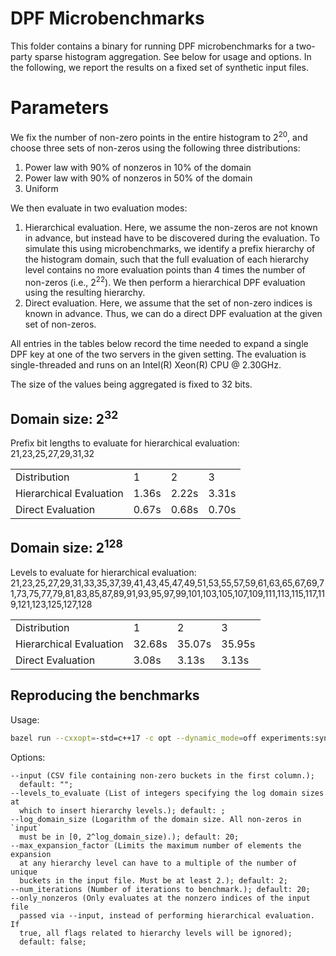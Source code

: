 # DPF Microbenchmarks

This folder contains a binary for running DPF microbenchmarks for a two-party
sparse histogram aggregation. See below for usage and options. In the following,
we report the results on a fixed set of synthetic input files.

# Parameters

We fix the number of non-zero points in the entire histogram to 2<sup>20</sup>,
and choose three sets of non-zeros using the following three distributions:

1.  Power law with 90% of nonzeros in 10% of the domain
2.  Power law with 90% of nonzeros in 50% of the domain
3.  Uniform

We then evaluate in two evaluation modes:

1.  Hierarchical evaluation. Here, we assume the non-zeros are not known in
    advance, but instead have to be discovered during the evaluation. To
    simulate this using microbenchmarks, we identify a prefix hierarchy of the
    histogram domain, such that the full evaluation of each hierarchy level
    contains no more evaluation points than 4 times the number of non-zeros
    (i.e., 2<sup>22</sup>). We then perform a hierarchical DPF evaluation using
    the resulting hierarchy.
2.  Direct evaluation. Here, we assume that the set of non-zero indices is known
    in advance. Thus, we can do a direct DPF evaluation at the given set of
    non-zeros.

All entries in the tables below record the time needed to expand a single DPF
key at one of the two servers in the given setting. The evaluation is
single-threaded and runs on an Intel(R) Xeon(R) CPU @ 2.30GHz.

The size of the values being aggregated is fixed to 32 bits.

## Domain size: 2<sup>32</sup>

Prefix bit lengths to evaluate for hierarchical evaluation: 21,23,25,27,29,31,32

<table>
  <tr>
   <td>Distribution
   </td>
   <td>1
   </td>
   <td>2
   </td>
   <td>3
   </td>
  </tr>
  <tr>
   <td>Hierarchical Evaluation
   </td>
   <td>1.36s
   </td>
   <td>2.22s
   </td>
   <td>3.31s
   </td>
  </tr>
  <tr>
   <td>Direct Evaluation
   </td>
   <td>0.67s
   </td>
   <td>0.68s
   </td>
   <td>0.70s
   </td>
  </tr>
</table>

## Domain size: 2<sup>128</sup>

Levels to evaluate for hierarchical evaluation:
21,23,25,27,29,31,33,35,37,39,41,43,45,47,49,51,53,55,57,59,61,63,65,67,69,71,73,75,77,79,81,83,85,87,89,91,93,95,97,99,101,103,105,107,109,111,113,115,117,119,121,123,125,127,128

<table>
  <tr>
   <td>Distribution
   </td>
   <td>1
   </td>
   <td>2
   </td>
   <td>3
   </td>
  </tr>
  <tr>
   <td>Hierarchical Evaluation
   </td>
   <td>32.68s
   </td>
   <td>35.07s
   </td>
   <td>35.95s
   </td>
  </tr>
  <tr>
   <td>Direct Evaluation
   </td>
   <td>3.08s
   </td>
   <td>3.13s
   </td>
   <td>3.13s
   </td>
  </tr>
</table>

## Reproducing the benchmarks

Usage:

```bash
bazel run --cxxopt=-std=c++17 -c opt --dynamic_mode=off experiments:synthetic_data_benchmarks -- [options]
```

Options:

```none
--input (CSV file containing non-zero buckets in the first column.);
  default: "";
--levels_to_evaluate (List of integers specifying the log domain sizes at
  which to insert hierarchy levels.); default: ;
--log_domain_size (Logarithm of the domain size. All non-zeros in `input`
  must be in [0, 2^log_domain_size).); default: 20;
--max_expansion_factor (Limits the maximum number of elements the expansion
  at any hierarchy level can have to a multiple of the number of unique
  buckets in the input file. Must be at least 2.); default: 2;
--num_iterations (Number of iterations to benchmark.); default: 20;
--only_nonzeros (Only evaluates at the nonzero indices of the input file
  passed via --input, instead of performing hierarchical evaluation. If
  true, all flags related to hierarchy levels will be ignored);
  default: false;
```
